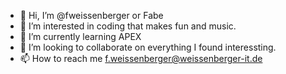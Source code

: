 - 👋 Hi, I’m @fweissenberger or Fabe
- 👀 I’m interested in coding that makes fun and music.
- 🌱 I’m currently learning APEX
- 💞️ I’m looking to collaborate on everything I found interessting.
- 📫 How to reach me f.weissenberger@weissenberger-it.de

<!---
fweissenberger/fweissenberger is a ✨ special ✨ repository because its `README.md` (this file) appears on your GitHub profile.
You can click the Preview link to take a look at your changes.
--->
